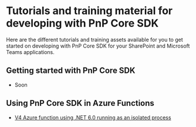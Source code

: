# Tutorials and training material for developing with PnP Core SDK

Here are the different tutorials and training assets available for you to get started on developing with PnP Core SDK for your SharePoint and Microsoft Teams applications.

## Getting started with PnP Core SDK

- Soon

## Using PnP Core SDK in Azure Functions

- [V4 Azure function using .NET 6.0 running as an isolated process](azurefunctions/v4processisolatedapponly.md)
